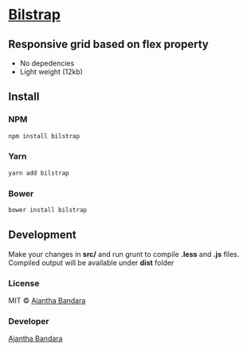 # [Bilstrap](http://bilstrap.com)

## Responsive grid based on flex property

* No depedencies
* Light weight (12kb)

## Install

### NPM

``` bash
npm install bilstrap
```

### Yarn

``` bash
yarn add bilstrap
```

### Bower

``` bash
bower install bilstrap
```

## Development

Make your changes in **src/** and run grunt to compile **.less** and **.js** files. Compiled output will be available under **dist** folder

### License

MIT © [Ajantha Bandara](https://ajanthab.com/)

### Developer

[Ajantha Bandara](https://ajanthab.com/)